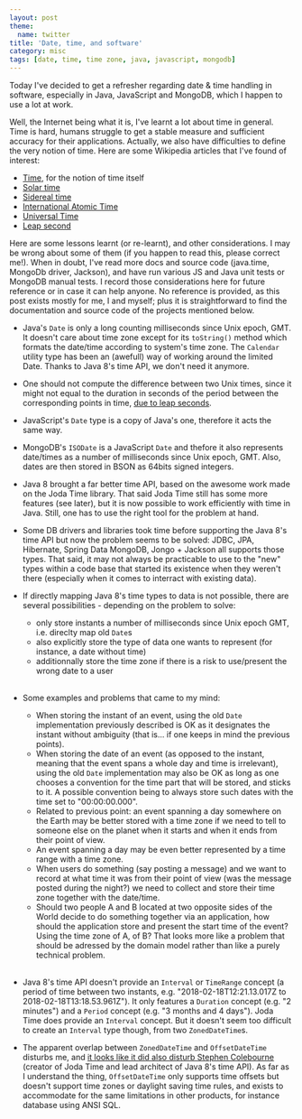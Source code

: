 ```yaml
---
layout: post
theme:
  name: twitter
title: 'Date, time, and software'
category: misc
tags: [date, time, time zone, java, javascript, mongodb]
---
```

Today I've decided to get a refresher regarding date & time handling in software, especially in Java, JavaScript and MongoDB, which I happen to use a lot at work.

Well, the Internet being what it is, I've learnt a lot about time in general. Time is hard, humans struggle to get a stable measure and sufficient accuracy for their applications. Actually, we also have difficulties to define the very notion of time. Here are some Wikipedia articles that I've found of interest:
* [Time](https://en.wikipedia.org/wiki/Time), for the notion of time itself
* [Solar time](https://en.wikipedia.org/wiki/Solar_time)
* [Sidereal time](https://en.wikipedia.org/wiki/Sidereal_time)
* [International Atomic Time](https://en.wikipedia.org/wiki/International_Atomic_Time)
* [Universal Time](https://en.wikipedia.org/wiki/Universal_Time)
* [Leap second](https://en.wikipedia.org/wiki/Leap_second)

Here are some lessons learnt (or re-learnt), and other considerations. I may be wrong about some of them (if you happen to read this, please correct me!). When in doubt, I've read more docs and source code (java.time, MongoDb driver, Jackson), and have run various JS and Java unit tests or MongoDB manual tests.
I record those considerations here for future reference or in case it can help anyone. No reference is provided, as this post exists mostly for me, I and myself; plus it is straightforward to find the documentation and source code of the projects mentioned below.

* Java's `Date` is only a long counting milliseconds since Unix epoch, GMT. It doesn't care about time zone except for its `toString()` method which formats the date/time according to system's time zone. The `Calendar` utility type has been an (awefull) way of working around the limited Date. Thanks to Java 8's time API, we don't need it anymore.

* One should not compute the difference between two Unix times, since it might not equal to the duration in seconds of the period between the corresponding points in time, [due to leap seconds](https://en.wikipedia.org/wiki/Unix_time#Leap_seconds).

* JavaScript's `Date` type is a copy of Java's one, therefore it acts the same way.

* MongoDB's `ISODate` is a JavaScript `Date` and thefore it also represents date/times as a number of milliseconds since Unix epoch, GMT. Also, dates are then stored in BSON as 64bits signed integers.

* Java 8 brought a far better time API, based on the awesome work made on the Joda Time library. That said Joda Time still has some more features (see later), but it is now possible to work efficiently with time in Java. Still, one has to use the right tool for the problem at hand.

* Some DB drivers and libraries took time before supporting the Java 8's time API but now the problem seems to be solved: JDBC, JPA, Hibernate, Spring Data MongoDB, Jongo + Jackson all supports those types. That said, it may not always be practicable to use to the "new" types within a code base that started its existence when they weren't there (especially when it comes to interract with existing data).

* If directly mapping Java 8's time types to data is not possible, there are several possibilities - depending on the problem to solve:
  * only store instants a number of milliseconds since Unix epoch GMT, i.e. direclty map old `Date`s
  * also explicitly store the type of data one wants to represent (for instance, a date without time)
  * additionnally store the time zone if there is a risk to use/present the wrong date to a user<br><br>

* Some examples and problems that came to my mind:
  * When storing the instant of an event, using the old `Date` implementation previously described is OK as it designates the instant without ambiguity (that is... if one keeps in mind the previous points).
  * When storing the date of an event (as opposed to the instant, meaning that the event spans a whole day and time is irrelevant), using the old `Date` implementation may also be OK as long as one chooses a convention for the time part that will be stored, and sticks to it. A possible convention being to always store such dates with the time set to "00:00:00.000".
  * Related to previous point: an event spanning a day somewhere on the Earth may be better stored with a time zone if we need to tell to someone else on the planet when it starts and when it ends from their point of view.
  * An event spanning a day may be even better represented by a time range with a time zone.
  * When users do something (say posting a message) and we want to record at what time it was from their point of view (was the message posted during the night?) we need to collect and store their time zone together with the date/time.
  * Should two people A and B located at two opposite sides of the World decide to do something together via an application, how should the application store and present the start time of the event? Using the time zone of A, of B? That looks more like a problem that should be adressed by the domain model rather than like a purely technical problem.<br><br>

* Java 8's time API doesn't provide an `Interval` or `TimeRange` concept (a period of time between two instants, e.g. "2018-02-18T12:21.13.017Z to 2018-02-18T13:18.53.961Z"). It only features a `Duration` concept (e.g. "2 minutes") and a `Period` concept (e.g. "3 months and 4 days"). Joda Time does provide an `Interval` concept. But it doesn't seem too difficult to create an `Interval` type though, from two `ZonedDateTime`s.

* The apparent overlap between `ZonedDateTime` and `OffsetDateTime` disturbs me, and [it looks like it did also disturb Stephen Colebourne](https://github.com/ThreeTen/threeten/issues/148) (creator of Joda Time and lead architect of Java 8's time API). As far as I understand the thing, `OffsetDateTime` only supports time offsets but doesn't support time zones or daylight saving time rules, and exists to accommodate for the same limitations in other products, for instance database using ANSI SQL.
